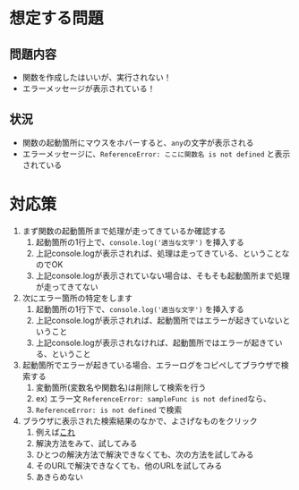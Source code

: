 # 想定する問題

## 問題内容
* 関数を作成したはいいが、実行されない！
* エラーメッセージが表示されている！

## 状況
* 関数の起動箇所にマウスをホバーすると、`any`の文字が表示される
* エラーメッセージに、`ReferenceError: ここに関数名 is not defined` と表示されている

# 対応策
1. まず関数の起動箇所まで処理が走ってきているか確認する
   1. 起動箇所の1行上で、`console.log('適当な文字')` を挿入する
   2. 上記console.logが表示されれば、処理は走ってきている、ということなのでOK
   3. 上記console.logが表示されていない場合は、そもそも起動箇所まで処理が走ってきてない
2. 次にエラー箇所の特定をします
   1. 起動箇所の1行下で、`console.log('適当な文字')` を挿入する
   2. 上記console.logが表示されれば、起動箇所ではエラーが起きていないということ
   3. 上記console.logが表示されなければ、起動箇所ではエラーが起きている、ということ
3. 起動箇所でエラーが起きている場合、エラーログをコピペしてブラウザで検索する
   1. 変動箇所(変数名や関数名)は削除して検索を行う
   2. ex) エラー文  `ReferenceError: sampleFunc is not defined`なら、
   3. `ReferenceError: is not defined` で検索
4. ブラウザに表示された検索結果のなかで、よさげなものをクリック
   1. 例えば[これ](https://developer.mozilla.org/ja/docs/Web/JavaScript/Reference/Errors/Not_defined)
   2. 解決方法をみて、試してみる
   3. ひとつの解決方法で解決できなくても、次の方法を試してみる
   4. そのURLで解決できなくても、他のURLを試してみる
   5. あきらめない
